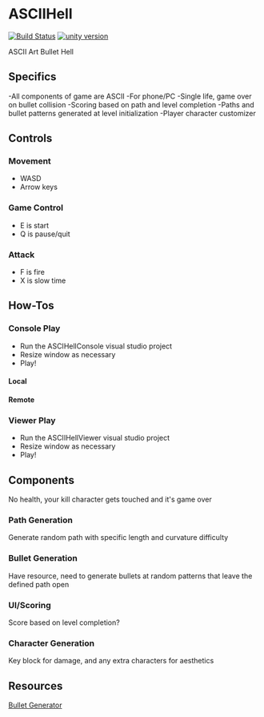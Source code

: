 # ASCIIHell
[![Build Status](https://api.travis-ci.com/trashbros/ASCIIHell.svg?branch=master)](https://travis-ci.com/trashbros/ASCIIHell)
[![unity version](https://img.shields.io/badge/unity%20version-2018.4.14f1-green.svg)]()

ASCII Art Bullet Hell

## Specifics
-All components of game are ASCII
-For phone/PC
-Single life, game over on bullet collision
-Scoring based on path and level completion
-Paths and bullet patterns generated at level initialization
-Player character customizer

## Controls
### Movement
- WASD
- Arrow keys
### Game Control
- E is start
- Q is pause/quit
### Attack
- F is fire
- X is slow time


## How-Tos
### Console Play
- Run the ASCIHellConsole visual studio project
- Resize window as necessary
- Play!
#### Local
#### Remote
### Viewer Play
- Run the ASCIIHellViewer visual studio project
- Resize window as necessary
- Play!

## Components
No health, your kill character gets touched and it's game over
### Path Generation
Generate random path with specific length and curvature difficulty
### Bullet Generation
Have resource, need to generate bullets at random patterns that leave the defined path open
### UI/Scoring
Score based on level completion?
### Character Generation
Key block for damage, and any extra characters for aesthetics

## Resources
[Bullet Generator](https://github.com/jongallant/Unity-Bullet-Hell)
